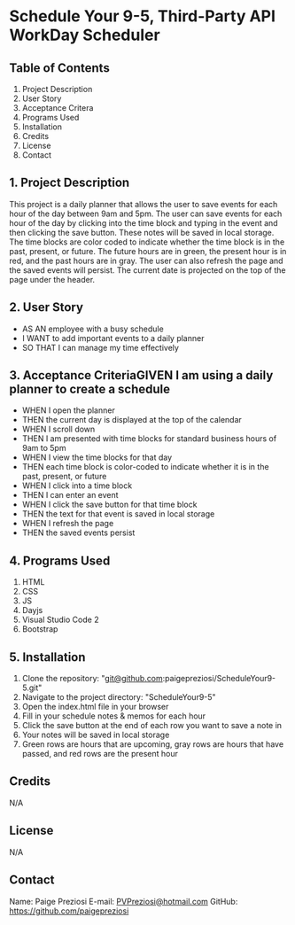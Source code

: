 # Schedule Your 9-5, Third-Party API WorkDay Scheduler

## Table of Contents
1. Project Description
2. User Story
3. Acceptance Critera
4. Programs Used
5. Installation
6. Credits
7. License
8. Contact

## 1. Project Description
This project is a daily planner that allows the user to save events for each hour of the day between 9am and 5pm. The user can save events for each hour of the day by clicking into the time block and typing in the event and then clicking the save button. These notes will be saved in local storage. The time blocks are color coded to indicate whether the time block is in the past, present, or future. The future hours are in green, the present hour is in red, and the past hours are in gray. The user can also refresh the page and the saved events will persist. The current date is projected on the top of the page under the header. 

## 2. User Story
- AS AN employee with a busy schedule
- I WANT to add important events to a daily planner
- SO THAT I can manage my time effectively

## 3. Acceptance CriteriaGIVEN I am using a daily planner to create a schedule
- WHEN I open the planner
- THEN the current day is displayed at the top of the calendar
- WHEN I scroll down
- THEN I am presented with time blocks for standard business hours of 9am to 5pm
- WHEN I view the time blocks for that day
- THEN each time block is color-coded to indicate whether it is in the past, present, or future
- WHEN I click into a time block
- THEN I can enter an event
- WHEN I click the save button for that time block
- THEN the text for that event is saved in local storage
- WHEN I refresh the page
- THEN the saved events persist


## 4. Programs Used
1. HTML
2. CSS
3. JS
4. Dayjs
5. Visual Studio Code 2
6. Bootstrap

## 5. Installation
1. Clone the repository: "git@github.com:paigepreziosi/ScheduleYour9-5.git"
2. Navigate to the project directory: "ScheduleYour9-5"
3. Open the index.html file in your browser
4. Fill in your schedule notes & memos for each hour
5. Click the save button at the end of each row you want to save a note in
6. Your notes will be saved in local storage
7. Green rows are hours that are upcoming, gray rows are hours that have passed, and red rows are the present hour

## Credits

N/A

## License

N/A

## Contact

Name: Paige Preziosi
E-mail: PVPreziosi@hotmail.com
GitHub: https://github.com/paigepreziosi
